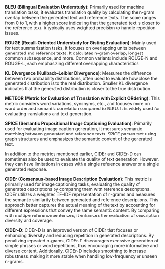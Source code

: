 **BLEU (Bilingual Evaluation Understudy)**: Primarily used for machine translation tasks, it evaluates translation quality by calculating the n-gram overlap between the generated text and reference texts. The score ranges from 0 to 1, with a higher score indicating that the generated text is closer to the reference text. It typically uses weighted precision to handle repetition issues.

**ROUGE (Recall-Oriented Understudy for Gisting Evaluation)**: Mainly used for text summarization tasks, it focuses on overlapping units between generated and reference texts. It calculates n-gram overlap, longest common subsequence, and more. Common variants include ROUGE-N and ROUGE-L, each emphasizing different overlapping characteristics.

**KL Divergence (Kullback–Leibler Divergence)**: Measures the difference between two probability distributions, often used to evaluate how close the generated distribution is to the real distribution. Smaller KL divergence indicates that the generated distribution is closer to the true distribution.

**METEOR (Metric for Evaluation of Translation with Explicit ORdering)**: This metric considers word variations, synonyms, etc., and focuses more on word order and semantic correlation compared to BLEU. It is widely used for evaluating translations and text generation.

**SPICE (Semantic Propositional Image Captioning Evaluation)**: Primarily used for evaluating image caption generation, it measures semantic matching between generated and reference texts. SPICE parses text using graph structures and emphasizes the semantic content of the generated text.


In addition to the metrics mentioned earlier, CIDEr and CIDEr-D can sometimes also be used to evaluate the quality of text generation. However, they can have limitations in cases with a single reference answer or a single generated response.

**CIDEr (Consensus-based Image Description Evaluation)**: This metric is primarily used for image captioning tasks, evaluating the quality of generated descriptions by comparing them with reference descriptions. CIDEr utilizes a weighted TF-IDF representation of n-grams and measures the semantic similarity between generated and reference descriptions. This approach better captures the actual meaning of the text by accounting for different expressions that convey the same semantic content. By comparing with multiple reference sentences, it enhances the evaluation of description diversity and coverage.

**CIDEr-D**: CIDEr-D is an improved version of CIDEr that focuses on enhancing diversity and reducing repetition in generated descriptions. By penalizing repeated n-grams, CIDEr-D discourages excessive generation of simple phrases or word repetitions, thus encouraging more informative and diverse content. Additionally, CIDEr-D includes smoothing to increase robustness, making it more stable when handling low-frequency or unseen n-grams.
